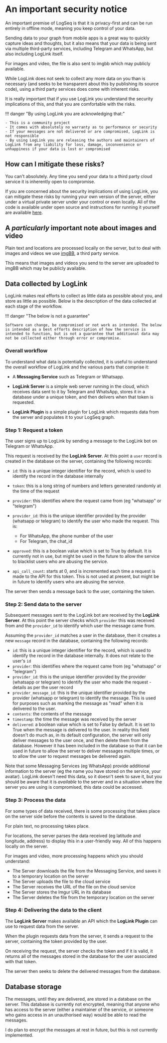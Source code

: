 # An important security notice

An important premise of LogSeq is that it is privacy-first and can be run entirely in offline mode, meaning you keep control of your data.

Sending data to your graph from mobile apps is a great way to quickly capture ideas and thoughts, but it also means that your data is being sent via multiple third-party services, including Telegram and WhatsApp, but also including LogLink itself.

For images and video, the file is also sent to imgbb which may publicly available.

While LogLink does not seek to collect any more data on you than is necessary (and seeks to be transparent about this by publishing its source code), using a third party services does come with inherent risks.

It is really important that if you use LogLink you understand the security implications of this, and that you are comfortable with the risks.

!!! danger "By using LogLink you are acknowledging that:"

    - This is a community project
    - It comes with absolutely no warranty as to performance or security
    - If your messages are not delivered or are compromised, LogLink is not responsible
    - By using LogLink you are releasing the authors and maintainers of LogLink from any liability for loss, damage, inconvenience or unhappiness if your data is lost or compromised


## How can I mitigate these risks?

You can't absolutely. Any time you send your data to a third party cloud service it is inherently open to compromise.

If you are concerned about the security implications of using LogLink, you can mitigate these risks by running your own version of the server, either under a virtual private server under your control or even locally. All of the code is available under open source and instructions for running it yourself are available [here](self-deploy.md).

## A *particularly* important note about images and video

Plain text and locations are processed locally on the server, but to deal with images and videos we use [imgBB](https://imgbb.com/), a third party service.

This means that images and videos you send to the server are uploaded to imgBB which may be publicly available.

## Data collected by LogLink

LogLink makes real efforts to collect as little data as possible about you, and store as little as possible. Below is the description of the data collected at each stage of the workflow.

!!! danger "The below is not a guarantee"

    Software can change, be compromised or not work as intended. The below is intended as a best efforts description of how the service is intended to function, but is not a guarantee that additional data may not be collected either through error or compromise.

### Overall workflow

To understand what data is potentially collected, it is useful to understand the overall workflow of LogLink and the various parts that comprise it:

- A **Messaging Service** such as Telegram or Whatsapp.

- **LogLink Server** is a simple web server running in the cloud, which receives data sent to it by Telegram and WhatsApp, stores it in a database under a unique token, and then delivers when that token is requested.

- **LogLink Plugin** is a simple plugin for LogLink which requests data from the server and populates it to your LogSeq graph.


### Step 1: Request a token

The user signs up to LogLink by sending a message to the LogLink bot on Telegram or WhatsApp.

This request is received by the **LogLink Server**. At this point a `user` record is created in the database on the server, containing the following records:

- `id`: this is a unique integer identifier for the record, which is used to identify the record in the database internally

- `token`: this is a long string of numbers and letters generated randomly at the time of the request

- `provider`: this identifies where the request came from (eg "whatsapp" or "telegram")

- `provider_id`: this is the unique identifier provided by the provider (whatsapp or telegram) to identify the user who made the request. This is:
    - For WhatsApp, the phone number of the user
    - For Telegram, the chat_id

- `approved`: this is a boolean value which is set to True by default. It is currently not in use, but might be used in the future to allow the service to blacklist users who are abusing the service.

- `api_call_count`: starts at 0, and is incremented each time a request is made to the API for this token. This is not used at present, but might be in future to identify users who are abusing the service.

The server then sends a message back to the user, containing the token.


### Step 2: Send data to the server

Subsequent messages sent to the LogLink bot are received by the **LogLink Server**. At this point the server checks which `provider` this was received from and the `provider_id` to identify which user the message came from.

Assuming the `provider_id` matches a user in the database, then it creates a new `message` record in the database, containing the following records:

- `id`: this is a unique integer identifier for the record, which is used to identify the record in the database internally. It does not relate to the user's `id`
- `provider`: this identifies where the request came from (eg "whatsapp" or "telegram")
- `provider_id`: this is the unique identifier provided by the provider (whatsapp or telegram) to identify the user who made the request - details as per the user record
- `provider_message_id`: this is the unique identifier provided by the provider (whatsapp or telegram) to identify the message. This is used for purposes such as marking the message as "read" when it is delivered to the user.
- `contents`: the contents of the message
- `timestamp`: the time the message was received by the server
- `delivered`: a boolean value which is set to False by default. It is set to True when the message is delivered to the user. In reality this field doesn't do much as, in its default configuration, the server will only deliver messages to the user once, and then delete them from the database. However it has been included in the database so that it can be used in future to allow the server to deliver messages multiple times, or to allow the user to request messages be delivered again.

Note that some Messaging Services (eg WhatsApp) provide additional information to the server (eg the name you have stored on the service, your avatar). LogLink doesn't need this data, so it doesn't seek to save it, but you should be aware that it is *available* to the server and in a situation where the server you are using is compromised, this data could be accessed.


### Step 3: Process the data

For some types of data received, there is some processing that takes place on the server side before the contents is saved to the database.

For plain text, no processing takes place.

For locations, the server parses the data received (eg latitude and longitude, address) to display this in a user-friendly way. All of this happens locally on the server.

For images and video, more processing happens which you should understand:

- The Server downloads the file from the Messaging Service, and saves it to a temporary location on the server
- The Server uploads the file to the cloud service
- The Server receives the URL of the file on the cloud service
- The Server stores the Imgur URL in its database
- The Server deletes the file from the temporary location on the server


### Step 4: Delivering the data to the client

The **LogLink Server** makes available an API which the **LogLink Plugin** can use to request data from the server.

When the plugin requests data from the server, it sends a request to the server, containing the token provided by the user.

On receiving the request, the server checks the token and if it is valid, it returns all of the messages stored in the database for the user associated with that token.

The server then seeks to delete the delivered messages from the database.


## Database storage

The messages, until they are delivered, are stored in a database on the server. This database is currently not encrypted, meaning that anyone who has access to the server (either a maintainer of the service, or someone who gains access in an unauthorised way) would be able to read the messages.

I do plan to encrypt the messages at rest in future, but this is not currently implemented.
